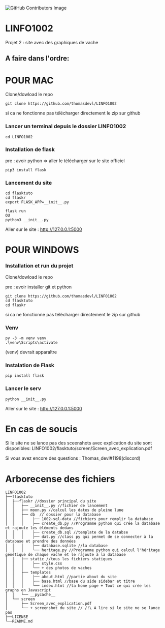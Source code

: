![GitHub Contributors Image](https://contrib.rocks/image?repo=thomasdevl/LINFO1002)


# LINFO1002
Projet 2  : site avec des graphiques de vache

## A faire dans l'ordre:

# POUR MAC

Clone/dowload le repo

```
git clone https://github.com/thomasdevl/LINFO1002
```
si ca ne fonctionne pas télécharger directement le zip sur github


### Lancer un terminal depuis le dossier LINFO1002

```
cd LINFO1002
```

### Installation de flask

pre : avoir python => aller le télécharger sur le site officiel 

```
pip3 install flask
```

### Lancement du site

```
cd flasktuto
cd flaskr
export FLASK_APP=__init__.py
```

```
flask run 
OU
python3 __init__.py
```
Aller sur le site : http://127.0.0.1:5000 


# POUR WINDOWS

### Installation et run du projet

Clone/dowload le repo

pre : avoir installer git et python

```
git clone https://github.com/thomasdevl/LINFO1002
cd flasktuto
cd flaskr
```
si ca ne fonctionne pas télécharger directement le zip sur github

### Venv

```
py -3 -m venv venv
.\venv\Scripts\activate
```
(venv) devrait apparaître 

### Instalation de Flask

```
pip install flask
```

### Lancer le serv

```
python __init__.py
```

Aller sur le site : http://127.0.0.1:5000 

# En cas de soucis

Si le site ne se lance pas des sceenshots avec explication du site sont disponibles:
LINFO1002/flasktuto/screen/Screen_avec_explication.pdf

Si vous avez encore des questions : Thomas_devl#1198(discord)

# Arborecense des fichiers

```
LINFO1002
├──flasktuto
│  ├──flaskr //dossier principal du site
│  │   ├── __init__.py //fichier de lancement 
│  │   ├── moon.py //calcul les dates de pleine lune
│  │   ├── db  // dossier pour la database
│  │   │    ├── 1002-sql-data //fichiers pour remplir la database
│  │   │    ├── create_db.py //Programme python qui crée la database et rajoute les éléments dedans
│  │   │    ├── create_db.sql //template de la databse
│  │   │    ├── dat.py //class py qui permet de se connecter à la database et prendre des données
│  │   │    ├── database.sqlite //la database
│  │   │    └── heritage.py //Programme python qui calcul l'héritage génétique de chaque vache et le rajoute à la database
│  │   ├── static //tous les fichiers statiques
│  │   │    ├── style.css
│  │   │    └── + des photos de vaches
│  │   ├── templates
│  │   │    ├── about.html //partie about du site
│  │   │    ├── base.html //base du side sidebar et titre
│  │   │    └── index.html //la home page + Tout ce qui crée les graphs en Javascript
│  │   └── __pycache__
│  └── screen
│      ├── Screen_avec_explication.pdf
│      └── + screenshot du site // /!\ A lire si le site ne se lance pas 
├──LICENSE
└──README.md
```


